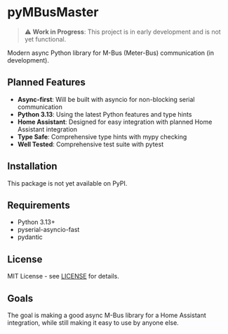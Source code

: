 # pyMBusMaster

> ⚠️ **Work in Progress**: This project is in early development and is not yet functional.

Modern async Python library for M-Bus (Meter-Bus) communication (in development).

## Planned Features

- **Async-first**: Will be built with asyncio for non-blocking serial communication
- **Python 3.13**: Using the latest Python features and type hints
- **Home Assistant**: Designed for easy integration with planned Home Assistant integration
- **Type Safe**: Comprehensive type hints with mypy checking
- **Well Tested**: Comprehensive test suite with pytest

## Installation

This package is not yet available on PyPI.

## Requirements

- Python 3.13+
- pyserial-asyncio-fast
- pydantic

## License

MIT License - see [LICENSE](LICENSE) for details.

## Goals

The goal is making a good async M-Bus library for a Home Assistant integration, while still making it easy to use by anyone else.